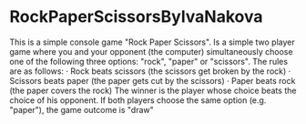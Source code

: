 # RockPaperScissorsByIvaNakova
This is a simple console game "Rock Paper Scissors".
Is a simple two player game where you and your opponent (the computer) simultaneously 
choose one of the following three options: "rock", "paper" or "scissors". The rules are as follows:
· Rock beats scissors (the scissors get broken by the rock)
· Scissors beats paper (the paper gets cut by the scissors)
· Paper beats rock (the paper covers the rock)
The winner is the player whose choice beats the choice of his opponent. 
If both players choose the same option (e.g. "paper"), the game outcome is "draw"
